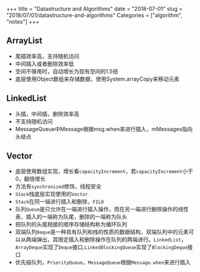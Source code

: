 +++
title = "Datastructure and Algorithms"
date = "2018-07-01"
slug = "2018/07/01/datastructure-and-algorithms"
Categories = ["algorithm", "notes"]
+++

## ArrayList

+ 尾插效率高，支持随机访问
+ 中间插入或者删除效率低
+ 空间不够用时，自动增长为现有空间的1.5倍
+ 底层使用Object数组来存储数据，使用System.arrayCopy来移动元素

## LinkedList

+ 头插，中间插，删除效率高
+ 不支持随机访问
+ MessageQueue中Message根据msg.when来进行插入，mMessages指向头结点

## Vector

+ 底层使用数组实现，增长看``capacityIncrement``，若``capacityIncrement``小于0，翻倍增长
+ 方法有``synchronized``修饰，线程安全
+ ``Stack``栈底层实现使用的``Vector``
+ ``Stack``在同一端进行插入和删除，``FILO``
+ 队列``Queue``是只允许在一端进行插入操作，而在另一端进行删除操作的线性表，插入的一端称为队尾，删除的一端称为队头
+ 把队列的头尾相接的顺序存储结构称为循环队列
+ 双端队列``Deque``是一种具有队列和栈的性质的数据结构，双端队列中的元素可以从两端弹出，其限定插入和删除操作在队列的两端进行。``LinkedList``，``ArrayDeque``实现了``Deque``接口,``LinkedBlockingQueue``实现了``BlockingDeque``接口
+ 优先级队列，``PriorityQueue``，``MessageQueue``根据``Message.when``来进行插入
